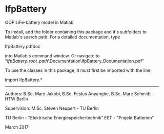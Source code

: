 # lfpBattery
OOP LiFe-battery model in Matlab

To install, add the folder containing this package and it's subfolders to Matlab's search path.
For a detailed documentation, type

lfpBattery.pdfdoc

into Matlab's command window. Or navigate to
"*lfpBattery_root_path*\Documentation\lfpBattery_Documentation.pdf"


To use the classes in this package, it must first be imported with the line

import lfpBattery.*

__________________________________________________________________________________
Authors: B.Sc. Marc Jakobi, B.Sc. Festus Anyangbe, B.Sc. Marc Schmidt - HTW Berlin

Supervision: M.Sc. Steven Neupert - TU Berlin

TU Berlin - "Elektrische Energiespeichertechnik" EET - "Projekt Batterien"

March 2017